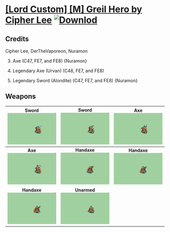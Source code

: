 # [\[Lord Custom\] \[M\] Greil Hero by Cipher Lee](./) [![Downlod](https://img.shields.io/badge/Download--red?style=social&logo=github)](https://minhaskamal.github.io/DownGit/#/home?url=https://github.com/Klokinator/FE-Repo/tree/main/Battle%20Animations%2FLords%20-%20FE6%2C%20FE7%20Types%2F%5BLord%20Custom%5D%20%5BM%5D%20Greil%20Hero%20by%20Cipher%20Lee)
## Credits

Cipher Lee, DerTheVaporeon, Nuramon

3. Axe (C47, FE7, and FE8) {Nuramon}

8. Legendary Axe (Urvan) (C48, FE7, and FE8)

8. Legendary Sword (Alondite) (C47, FE7, and FE8) {Nuramon}

## Weapons

| <b>Sword</b><br/><img alt="Sword animation" src="./1.%20Sword%20(Alondite)/Sword.gif"/> | <b>Sword</b><br/><img alt="Sword animation" src="./1.%20Sword%20(C48,%20FE7,%20and%20FE8)/Sword.gif"/> | <b>Axe</b><br/><img alt="Axe animation" src="./3.%20Axe%20(C47,%20FE7,%20and%20FE8)/Axe.gif"/> |
| :---: | :---: | :---: |
| <b>Axe</b><br/><img alt="Axe animation" src="./3.%20Axe%20(Urvan)/Axe.gif"/> | <b>Handaxe</b><br/><img alt="Handaxe animation" src="./4.%20Handaxe/Handaxe.gif"/> | <b>Handaxe</b><br/><img alt="Handaxe animation" src="./4.%20Handaxe%20(Alt)/Handaxe.gif"/> |
| <b>Handaxe</b><br/><img alt="Handaxe animation" src="./4.%20Handaxe%20(Hatchet%20Alt)/Handaxe.gif"/> | <b>Unarmed</b><br/><img alt="Unarmed animation" src="./8.%20Unarmed/Unarmed.gif"/> |
